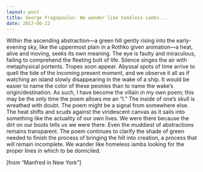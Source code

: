 ```yaml
---
layout: post
title: George Fragopoulos: We wander like homeless iambs...
date: 2017-06-22
---
```


Within the ascending abstraction—a green hill gently rising into the early-evening sky, like the uppermost plain in a Rothko given animation—a heat, alive and moving, seeks its own meaning. The eye is faulty and miraculous, failing to comprehend the fleeting bolt of life. Silence singes the air with metaphysical portents. Tropes soon appear. Abyssal spots of time arrive to quell the tide of the incoming present moment, and we observe it all as if watching an island slowly disappearing in the wake of a ship. It would be easier to name the color of these peonies than to name the wake’s origin/destination. As such, I have become the villain in my own poem; this may be the only time the poem allows me an “I.” The inside of one’s skull is wreathed with doubt. The poem might be a signal from somewhere else. The heat shifts and scuds against the viridescent canvas as it sails into something like the actuality of our own lives. We were there because the dirt on our boots tells us we were there. Even the muddiest of abstractions remains transparent. The poem continues to clarify the shade of green needed to finish the process of bringing the hill into creation, a process that will remain incomplete. We wander like homeless iambs looking for the proper lines in which to be domiciled.  

[from “Manfred in New York”]
